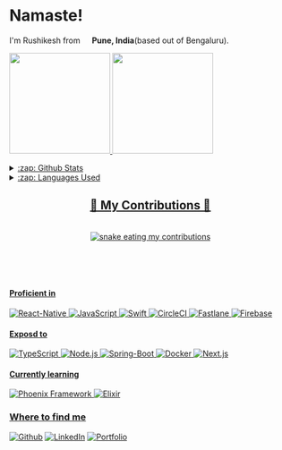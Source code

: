 <h1>Namaste!</h1>

<p>I'm Rushikesh from <img src="https://emojis.slackmojis.com/emojis/images/1622685103/43065/india.png?1622685103" width="13"/> <b>Pune, India</b>(based out of Bengaluru). </p>
<p>
  <div>
  <a href="https://github.com/rushikeshpandit">
  <img height="180em" src="https://github-readme-stats.vercel.app/api?username=rushikeshpandit&show_icons=true&theme=vision-friendly-dark&include_all_commits=true&count_private=true"/>
  <img height="180em" src="https://github-readme-stats.vercel.app/api/top-langs/?username=rushikeshpandit&layout=compact&langs_count=7&theme=vision-friendly-dark"/>
</div>
</p>
  
<details>
  <summary>:zap: Github Stats</summary>
  <img src="https://github-readme-stats.vercel.app/api?username=rushikeshpandit&&show_icons=true&title_color=222222&icon_color=03A87C&text_color=333333&bg_color=ffffff">
</details>

<details>
  <summary>:zap: Languages Used</summary>
  <img src="https://github-readme-stats.vercel.app/api/top-langs/?username=rushikeshpandit&layout=compact&bg_color=ffffff&text_color=333333">
</details>

<div align="center">
  <h2>🐍 My Contributions 🐍</h2>
  <br>
  <img alt="snake eating my contributions" src="https://raw.githubusercontent.com/rushikeshpandit/rushikeshpandit/output/github-contribution-grid-snake.svg" />
  
  <br/><br/><br/>
</div>

      
<h4>Proficient in</h4>
<p>
  <img alt="React-Native" src="https://img.shields.io/badge/-React-000?style=flat-square&logo=react" />
  <img alt="JavaScript" src="https://img.shields.io/badge/-JavaScript-000?style=flat-square&logo=javascript"/>
  <img alt="Swift" src="https://img.shields.io/badge/-Swift-000?style=flat-square&logo=swift"/>
  <img alt="CircleCI" src="https://img.shields.io/badge/-CircleCI-000?style=flat-square&logo=circleci"/>
  <img alt="Fastlane" src="https://img.shields.io/badge/-Fastlane-000?style=flat-square&logo=fastlane"/>
  <img alt="Firebase" src="https://img.shields.io/badge/-Firebase-000?style=flat-square&logo=firebase"/>
</p>
<h4>Exposd to</h4>
<p>
  <img alt="TypeScript" src="https://img.shields.io/badge/-TypeScript-000?style=flat-square&logo=typescript" />
  <img alt="Node.js" src="https://img.shields.io/badge/-Node.js-000?style=flat-square&logo=nodedotjs"/>
  <img alt="Spring-Boot" src="https://img.shields.io/badge/-Spring--Boot-000?style=flat-square&logo=springboot"/>
  <img alt="Docker" src="https://img.shields.io/badge/-Docker-000?style=flat-square&logo=docker" />
  <img alt="Next.js" src="https://img.shields.io/badge/-Next.JS-000?style=flat-square&logo=next.js"/>
</p>
<h4>Currently learning</h4>
<p>
  <img alt="Phoenix Framework" src="https://img.shields.io/badge/-Phoenix%20Framework-000?style=flat-square&logo=phoenixframework"/>
  <img alt="Elixir" src="https://img.shields.io/badge/-Elixir-000?style=flat-square&logo=elixir&logoColor=AF2A7F" />
</p>

<h3>Where to find me</h3>
<p><a href="https://github.com/rushikeshpandit" target="_blank"><img alt="Github" src="https://img.shields.io/badge/GitHub-%2312100E.svg?&style=for-the-badge&logo=Github&logoColor=white" /></a>  <a href="https://www.linkedin.com/in/rushikesh-pandit-646834100/" target="_blank"><img alt="LinkedIn" src="https://img.shields.io/badge/-LinkedIn-000?style=for-the-badge&logo=linkedin" /></a> <a href="http://rushikeshpandit.in" target="_blank"><img alt="Portfolio" src="https://img.shields.io/badge/-Portfolio-000?style=for-the-badge&logo=aboutdotme" /></a>
</p>

<!--
**rushikeshpandit/rushikeshpandit** is a ✨ _special_ ✨ repository because its `README.md` (this file) appears on your GitHub profile.

Here are some ideas to get you started:

- 🔭 I’m currently working on ...
- 🌱 I’m currently learning ...
- 👯 I’m looking to collaborate on ...
- 🤔 I’m looking for help with ...
- 💬 Ask me about ...
- 📫 How to reach me: ...
- 😄 Pronouns: ...
- ⚡ Fun fact: ...
-->
